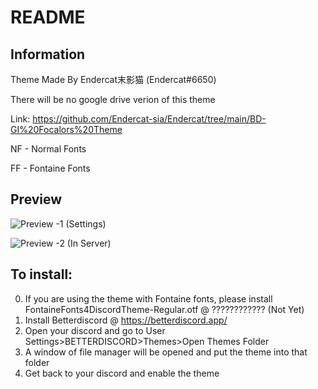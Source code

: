 # README

## Information

Theme Made By Endercat末影猫 (Endercat#6650)

There will be no google drive verion of this theme

Link: https://github.com/Endercat-sia/Endercat/tree/main/BD-GI%20Focalors%20Theme

NF - Normal Fonts

FF - Fontaine Fonts

## Preview

![Preview -1 (Settings)](https://github.com/Endercat-sia/Endercat/tree/main/Better%20Discord%20Themes/GI%20Focalors%20Theme/Preview%20(Out%20Dated)/Preview%20-1.png?raw=true)


![Preview -2 (In Server)](https://github.com/Endercat-sia/Endercat/tree/main/Better%20Discord%20Themes/GI%20Focalors%20Theme/Preview%20(Out%20Dated)/Preview%20-2.png?raw=true)

## To install:

0. If you are using the theme with Fontaine fonts, please install FontaineFonts4DiscordTheme-Regular.otf @ \???\???\???\??? (Not Yet)
1. Install Betterdiscord @ https://betterdiscord.app/
2. Open your discord and go to User Settings>BETTERDISCORD>Themes>Open Themes Folder
3. A window of file manager will be opened and put the theme into that folder
4. Get back to your discord and enable the theme
